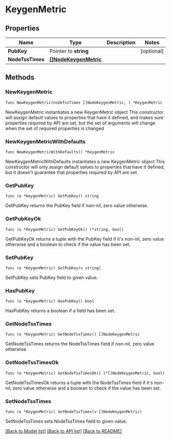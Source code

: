 # KeygenMetric

## Properties

Name | Type | Description | Notes
------------ | ------------- | ------------- | -------------
**PubKey** | Pointer to **string** |  | [optional] 
**NodeTssTimes** | [**[]NodeKeygenMetric**](NodeKeygenMetric.md) |  | 

## Methods

### NewKeygenMetric

`func NewKeygenMetric(nodeTssTimes []NodeKeygenMetric, ) *KeygenMetric`

NewKeygenMetric instantiates a new KeygenMetric object
This constructor will assign default values to properties that have it defined,
and makes sure properties required by API are set, but the set of arguments
will change when the set of required properties is changed

### NewKeygenMetricWithDefaults

`func NewKeygenMetricWithDefaults() *KeygenMetric`

NewKeygenMetricWithDefaults instantiates a new KeygenMetric object
This constructor will only assign default values to properties that have it defined,
but it doesn't guarantee that properties required by API are set

### GetPubKey

`func (o *KeygenMetric) GetPubKey() string`

GetPubKey returns the PubKey field if non-nil, zero value otherwise.

### GetPubKeyOk

`func (o *KeygenMetric) GetPubKeyOk() (*string, bool)`

GetPubKeyOk returns a tuple with the PubKey field if it's non-nil, zero value otherwise
and a boolean to check if the value has been set.

### SetPubKey

`func (o *KeygenMetric) SetPubKey(v string)`

SetPubKey sets PubKey field to given value.

### HasPubKey

`func (o *KeygenMetric) HasPubKey() bool`

HasPubKey returns a boolean if a field has been set.

### GetNodeTssTimes

`func (o *KeygenMetric) GetNodeTssTimes() []NodeKeygenMetric`

GetNodeTssTimes returns the NodeTssTimes field if non-nil, zero value otherwise.

### GetNodeTssTimesOk

`func (o *KeygenMetric) GetNodeTssTimesOk() (*[]NodeKeygenMetric, bool)`

GetNodeTssTimesOk returns a tuple with the NodeTssTimes field if it's non-nil, zero value otherwise
and a boolean to check if the value has been set.

### SetNodeTssTimes

`func (o *KeygenMetric) SetNodeTssTimes(v []NodeKeygenMetric)`

SetNodeTssTimes sets NodeTssTimes field to given value.



[[Back to Model list]](../README.md#documentation-for-models) [[Back to API list]](../README.md#documentation-for-api-endpoints) [[Back to README]](../README.md)


